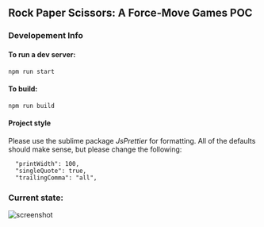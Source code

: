 ## Rock Paper Scissors: A Force-Move Games POC

### Developement Info

#### To run a dev server:

`npm run start`

#### To build:

`npm run build`

#### Project style

Please use the sublime package *JsPrettier* for formatting. All of the defaults should make sense, but please change the following:
```
  "printWidth": 100,
  "singleQuote": true,
  "trailingComma": "all",
```

### Current state:
![screenshot](https://user-images.githubusercontent.com/12832034/39908910-2bd24c40-54a5-11e8-94ea-557dfba99a8f.png "screenshot")
